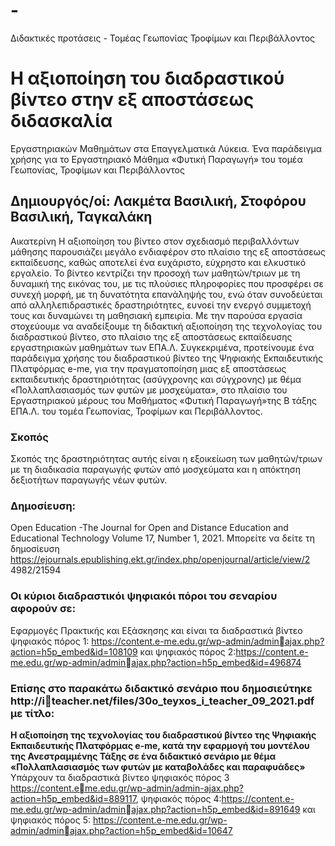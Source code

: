 # -
Διδακτικές προτάσεις - Τομέας Γεωπονίας Τροφίμων και Περιβάλλοντος
# Η αξιοποίηση του διαδραστικού βίντεο στην εξ αποστάσεως διδασκαλία 
Εργαστηριακών Μαθημάτων στα Επαγγελματικά Λύκεια. Ένα παράδειγμα χρήσης 
για το Εργαστηριακό Μάθημα «Φυτική Παραγωγή» του τομέα Γεωπονίας, 
Τροφίμων και Περιβάλλοντος
## Δημιουργός/οί: Λακμέτα Βασιλική, Στοφόρου Βασιλική, Ταγκαλάκη 
Αικατερίνη
Η αξιοποίηση του βίντεο στον σχεδιασμό περιβαλλόντων μάθησης παρουσιάζει 
μεγάλο ενδιαφέρον στο πλαίσιο της εξ αποστάσεως εκπαίδευσης, καθώς 
αποτελεί ένα ευχάριστο,
εύχρηστο και ελκυστικό εργαλείο. Το βίντεο κεντρίζει την προσοχή των 
μαθητών/τριων με τη δυναμική της εικόνας του, με τις πλούσιες πληροφορίες 
που προσφέρει σε συνεχή μορφή, με τη δυνατότητα επανάληψής του, ενώ όταν 
συνοδεύεται από αλληλεπιδραστικές δραστηριότητες, ευνοεί την ενεργό 
συμμετοχή τους και δυναμώνει τη μαθησιακή εμπειρία.
Με την παρούσα εργασία στοχεύουμε να αναδείξουμε τη διδακτική αξιοποίηση 
της τεχνολογίας του διαδραστικού βίντεο, στο πλαίσιο της εξ αποστάσεως 
εκπαίδευσης
εργαστηριακών μαθημάτων των ΕΠΑ.Λ.
Συγκεκριμένα, προτείνουμε ένα παράδειγμα χρήσης του διαδραστικού βίντεο 
της Ψηφιακής Εκπαιδευτικής Πλατφόρμας e-me, για την πραγματοποίηση μιας 
εξ αποστάσεως
εκπαιδευτικής δραστηριότητας (ασύγχρονης και σύγχρονης) με θέμα 
«Πολλαπλασιασμός των φυτών με μοσχεύματα», στο πλαίσιο του Εργαστηριακού 
μέρους του Μαθήματος
«Φυτική Παραγωγή»της Β τάξης ΕΠΑ.Λ. του τομέα Γεωπονίας, Τροφίμων και 
Περιβάλλοντος.
### Σκοπός
Σκοπός της δραστηριότητας αυτής είναι η εξοικείωση των μαθητών/τριων με 
τη διαδικασία παραγωγής φυτών από μοσχεύματα και η απόκτηση δεξιοτήτων 
παραγωγής νέων φυτών.
### Δημοσίευση:
Open Education -The Journal for Open and Distance Education and 
Educational Technology Volume 17, Number 1, 2021. Μπορείτε να δείτε τη 
δημοσίευση 
https://ejournals.epublishing.ekt.gr/index.php/openjournal/article/view/2
4982/21594
### Οι κύριοι διαδραστικόι ψηφιακόι πόροι του σεναρίου αφορούν σε:
Εφαρμογές Πρακτικής και Εξάσκησης και είναι τα διαδραστικά βίντεο 
ψηφιακός πόρος
1: https://content.e-me.edu.gr/wp-admin/adminajax.php?action=h5p_embed&id=108109
και ψηφιακός πόρος 2:https://content.e-me.edu.gr/wp-admin/adminajax.php?action=h5p_embed&id=496874
### Επίσης στο παρακάτω διδακτικό σενάριο που δημοσιεύτηκε http://iteacher.net/files/30o_teyxos_i_teacher_09_2021.pdf με τίτλο:
**Η αξιοποίηση της τεχνολογίας του διαδραστικού βίντεο της Ψηφιακής 
Εκπαιδευτικής Πλατφόρμας e-me, κατά την εφαρμογή του μοντέλου της 
Ανεστραμμένης Τάξης σε ένα
διδακτικό σενάριο με θέμα «Πολλαπλασιασμός των φυτών με καταβολάδες και 
παραφυάδες»**
Υπάρχουν τα διαδραστικά βίντεο ψηφιακός πόρος 3 https://content.eme.edu.gr/wp-admin/admin-ajax.php?action=h5p_embed&id=889117, ψηφιακός 
πόρος 4:https://content.e-me.edu.gr/wp-admin/adminajax.php?action=h5p_embed&id=891649 και ψηφιακός πόρος 5: 
https://content.e-me.edu.gr/wp-admin/adminajax.php?action=h5p_embed&id=10647
